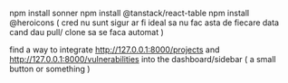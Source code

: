 npm install sonner
npm install @tanstack/react-table
npm install @heroicons ( cred nu sunt sigur ar fi ideal sa nu fac asta de fiecare data cand dau pull/ clone sa se faca automat )

find a way to integrate http://127.0.0.1:8000/projects and http://127.0.0.1:8000/vulnerabilities into the dashboard/sidebar ( a small button or something )